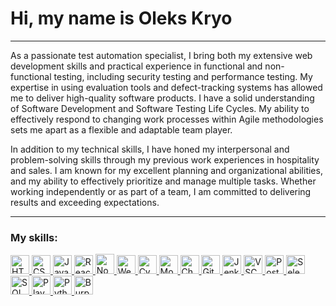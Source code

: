 # Hi, my name is Oleks Kryo
_________________
As a passionate test automation specialist, I bring both my extensive web development skills and practical experience in functional and non-functional testing, including security testing and performance testing. My expertise in using evaluation tools and defect-tracking systems has allowed me to deliver high-quality software products. I have a solid understanding of Software Development and Software Testing Life Cycles. My ability to effectively respond to changing work processes within Agile methodologies sets me apart as a flexible and adaptable team player.

In addition to my technical skills, I have honed my interpersonal and problem-solving skills through my previous work experiences in hospitality and sales. I am known for my excellent planning and organizational abilities, and my ability to effectively prioritize and manage multiple tasks. Whether working independently or as part of a team, I am committed to delivering results and exceeding expectations.
_________________

### My skills:
<a href="https://www.w3.org/html/" target="_blank" rel="noreferrer"> <img src="https://cdn.iconscout.com/icon/free/png-64/html-3628838-3030115.png" alt="HTML" width="30" height="30"/> </a> 
<a href="https://www.w3.org/Style/CSS/Overview.en.html" target="_blank" rel="noreferrer"> <img src="https://cdn.iconscout.com/icon/free/png-64/css3-11-1175239.png" alt="CSS" width="30" height="30"/> </a> 
<a href="https://www.javascript.com/" target="_blank" rel="noreferrer"> <img src="https://cdn.iconscout.com/icon/free/png-64/javascript-2752148-2284965.png" alt="JavaScript" width="30" height="30"/> </a>
<a href="https://reactjs.org/" target="_blank" rel="noreferrer"> <img src="https://www.svgrepo.com/show/327388/logo-react.svg" alt="React" width="30" height="30"/> </a>
<a href="https://nodejs.dev/" target="_blank" rel="noreferrer"> <img src="https://cdn.iconscout.com/icon/free/png-64/node-js-1174925.png" alt="NodeJS" width="30" height="32"/> </a> 
<a href="https://webdriver.io/" target="_blank" rel="noreferrer"> <img src="https://webdriver.io/img/logo-webdriver-io.png" alt="WebdriverIO" width="30" height="30"/> </a>
<a href="https://www.cypress.io/" target="_blank" rel="noreferrer"> <img src="https://www.cypress.io/cypress_logo_social.png" alt="CypressIO" width="30" height="30"/> </a>
<a href="https://mochajs.org/" target="_blank" rel="noreferrer"> <img src="https://cdn.iconscout.com/icon/free/png-64/mocha-1-1175012.png" alt="Mocha" width="30" height="30"/> </a>
<a href="https://www.chaijs.com/" target="_blank" rel="noreferrer"> <img src="https://encrypted-tbn0.gstatic.com/images?q=tbn:ANd9GcSlLRYIFxJ1UZDgQSQZ1kR47NuzaHdB0bQtmYwnfyLvmQ&s" alt="ChaiJS" width="30" height="30"/> </a>
<a href="https://git-scm.com/" target="_blank" rel="noreferrer"> <img src="https://icon-library.com/images/git-icon/git-icon-6.jpg" alt="Git" width="30" height="30"/> </a>
<a href="https://www.jenkins.io/" target="_blank" rel="noreferrer"> <img src="https://icon-library.com/images/jenkins-icon/jenkins-icon-17.jpg" alt="Jenkins" width="30" height="30"/> </a>
<a href="https://code.visualstudio.com/" target="_blank" rel="noreferrer"> <img src="https://cdn.iconscout.com/icon/free/png-64/visual-studio-code-3251603-2724650.png" alt="VSCode" width="30" height="30"/> </a>
<a href="https://www.postman.com/" target="_blank" rel="noreferrer"> <img src="https://cdn.iconscout.com/icon/free/png-64/postman-3628992-3030217.png" alt="Postman" width="30" height="30"/> </a>
<a href="https://www.selenium.dev/" target="_blank" rel="noreferrer"> <img src="https://selenium-python.readthedocs.io/_static/logo.png" alt="Selenium" width="30" height="30"/> </a>
<a href="https://www.w3schools.com/sql/sql_intro.asp" target="_blank" rel="noreferrer"> <img src="https://cdn-icons-png.flaticon.com/512/5815/5815886.png" alt="SQL" width="30" height="30"/> </a>
<a href="https://www.playwright.dev" target="_blank" rel="noreferrer"> <img src="https://playwright.dev/img/playwright-logo.svg" alt="Playwright" width="30" height="30"/> </a>
<a href="https://www.python.org" target="_blank" rel="noreferrer"> <img src="https://static-00.iconduck.com/assets.00/logo-python-icon-506x512-t38ct41x.png" alt="Python" width="30" height="30"/> </a>
<a href="https://portswigger.net/" target="_blank" rel="noreferrer"> <img src="https://w7.pngwing.com/pngs/286/446/png-transparent-burp-suite-macos-bigsur-icon-thumbnail.png" alt="Burp" width="30" height="30"/> </a>


